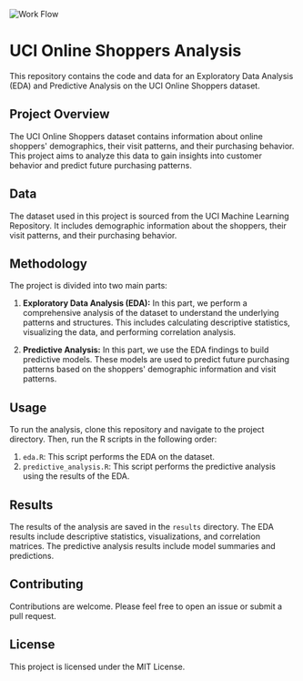 ![Work Flow](https://github.com/Nahsc0/UCI_Online_Shoppers/assets/106038656/7afeb042-771f-49a6-98cd-92abdeab0b0e)



# UCI Online Shoppers Analysis

This repository contains the code and data for an Exploratory Data Analysis (EDA) and Predictive Analysis on the UCI Online Shoppers dataset.

## Project Overview

The UCI Online Shoppers dataset contains information about online shoppers' demographics, their visit patterns, and their purchasing behavior. This project aims to analyze this data to gain insights into customer behavior and predict future purchasing patterns.

## Data

The dataset used in this project is sourced from the UCI Machine Learning Repository. It includes demographic information about the shoppers, their visit patterns, and their purchasing behavior.

## Methodology

The project is divided into two main parts:

1. **Exploratory Data Analysis (EDA):** In this part, we perform a comprehensive analysis of the dataset to understand the underlying patterns and structures. This includes calculating descriptive statistics, visualizing the data, and performing correlation analysis.

2. **Predictive Analysis:** In this part, we use the EDA findings to build predictive models. These models are used to predict future purchasing patterns based on the shoppers' demographic information and visit patterns.

## Usage

To run the analysis, clone this repository and navigate to the project directory. Then, run the R scripts in the following order:

1. `eda.R`: This script performs the EDA on the dataset.
2. `predictive_analysis.R`: This script performs the predictive analysis using the results of the EDA.

## Results

The results of the analysis are saved in the `results` directory. The EDA results include descriptive statistics, visualizations, and correlation matrices. The predictive analysis results include model summaries and predictions.

## Contributing

Contributions are welcome. Please feel free to open an issue or submit a pull request.
## License

This project is licensed under the MIT License.
